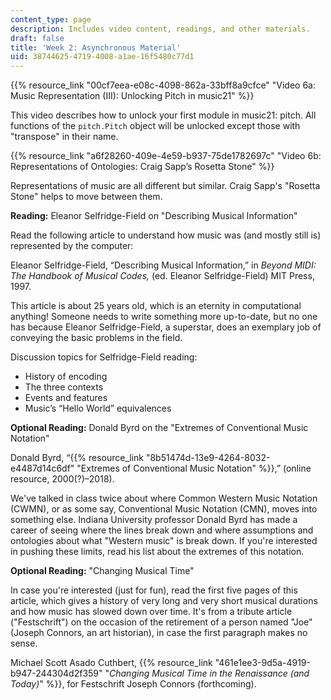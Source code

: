 ```yaml
---
content_type: page
description: Includes video content, readings, and other materials.
draft: false
title: 'Week 2: Asynchronous Material'
uid: 38744625-4719-4008-a1ae-16f5480c77d1
---
```

{{% resource_link "00cf7eea-e08c-4098-862a-33bff8a9cfce" "Video 6a: Music Representation (III): Unlocking Pitch in music21" %}}

This video describes how to unlock your first module in music21: pitch. All functions of the `pitch.Pitch` object will be unlocked except those with "transpose" in their name.

{{% resource_link "a6f28260-409e-4e59-b937-75de1782697c" "Video 6b: Representations of Ontologies: Craig Sapp’s Rosetta Stone" %}}

Representations of music are all different but similar. Craig Sapp's "Rosetta Stone" helps to move between them.

**Reading:** Eleanor Selfridge-Field on "Describing Musical Information"

Read the following article to understand how music was (and mostly still is) represented by the computer:

Eleanor Selfridge-Field, “Describing Musical Information,” in *Beyond MIDI: The Handbook of Musical Codes,* (ed. Eleanor Selfridge-Field) MIT Press, 1997.

This article is about 25 years old, which is an eternity in computational anything! Someone needs to write something more up-to-date, but no one has because Eleanor Selfridge-Field, a superstar, does an exemplary job of conveying the basic problems in the field.

Discussion topics for Selfridge-Field reading:

- History of encoding
- The three contexts
- Events and features
- Music’s “Hello World” equivalences

**Optional Reading:** Donald Byrd on the "Extremes of Conventional Music Notation"

Donald Byrd, “{{% resource_link "8b51474d-13e9-4264-8032-e4487d14c6df" "Extremes of Conventional Music Notation" %}},” (online resource, 2000(?)–2018).

We've talked in class twice about where Common Western Music Notation (CWMN), or as some say, Conventional Music Notation (CMN), moves into something else. Indiana University professor Donald Byrd has made a career of seeing where the lines break down and where assumptions and ontologies about what "Western music" is break down. If you're interested in pushing these limits, read his list about the extremes of this notation.

**Optional Reading:** "Changing Musical Time"

In case you're interested (just for fun), read the first five pages of this article, which gives a history of very long and very short musical durations and how music has slowed down over time. It's from a tribute article ("Festschrift") on the occasion of the retirement of a person named "Joe" (Joseph Connors, an art historian), in case the first paragraph makes no sense.

Michael Scott Asado Cuthbert, {{% resource_link "461e1ee3-9d5a-4919-b947-244304d2f359" "*Changing Musical Time in the Renaissance (and Today)*" %}}, for Festschrift Joseph Connors (forthcoming).